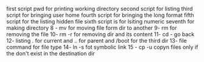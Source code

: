 first script pwd for printing working directory
second script for listing
third script for bringing user home
fourth script for bringing the long format
fifth script for the listing hidden file
sixth script is for lsiting numeric
seventh for making directory
8 - mv for moving file form dir to another
9- rm for removing the file
10- rm -r for removing dir and its content
11- cd - go back
12- listing . for current and .. for parent and /boot for the third dir
13- file command for file type
14- ln -s fot symbolic link
15 - cp -u  copyn files only if the don't exist in the destination dir      
